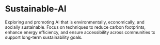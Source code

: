 # Sustainable-AI
Exploring and promoting AI that is environmentally, economically, and socially sustainable. Focus on techniques to reduce carbon footprints, enhance energy efficiency, and ensure accessibility across communities to support long-term sustainability goals.
